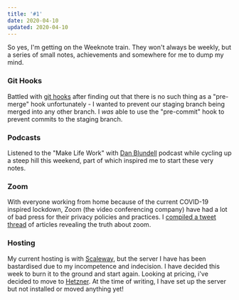 ```yaml
---
title: '#1'
date: 2020-04-10
updated: 2020-04-10
---
```


<p>So yes, I'm getting on the Weeknote train. They won't always be weekly, but a series of small notes, achievements and somewhere for me to dump my mind.</p>
<h3><strong>Git Hooks</strong></h3>
<p>Battled with <a href="https://www.liquidlight.co.uk/blog/using-a-post-merge-git-hook-to-clean-up-old-branches/">git hooks</a> after finding out that there is no such thing as a "pre-merge" hook unfortunately - I wanted to prevent our staging branch being merged into any other branch. I <em>was</em> able to use the "pre-commit" hook to prevent commits to the staging branch.</p>
<h3><strong>Podcasts</strong></h3>
<p>Listened to the "Make Life Work" with <a href="https://sijobling.com/podcast/dan-blundell/">Dan Blundell</a> podcast while cycling up a steep hill this weekend, part of which inspired me to start these very notes.</p>
<h3><strong>Zoom</strong></h3>
<p>With everyone working from home because of the current COVID-19 inspired lockdown, Zoom (the video conferencing company) have had a lot of bad press for their privacy policies and practices. I <a href="https://twitter.com/mikestreety/status/1245460217443356675">compiled a tweet thread</a> of articles revealing the truth about zoom.</p><h3>Hosting</h3><p>My current hosting is with <a href="https://www.scaleway.com/">Scaleway</a>, but the server I have has been bastardised due to my incompetence and indecision. I have decided this week to burn it to the ground and start again. Looking at pricing, i've decided to move to <a href="https://www.hetzner.com/">Hetzner</a>. At the time of writing, I have set up the server but not installed or moved anything yet!</p>